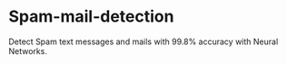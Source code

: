 # Spam-mail-detection
Detect Spam text messages and mails with 99.8% accuracy with Neural Networks.
